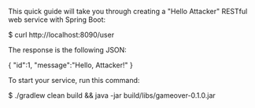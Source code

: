

This quick guide will take you through creating a "Hello Attacker" RESTful web service with Spring Boot:

$ curl http://localhost:8090/user

The response is the following JSON:

{
 "id":1,
 "message":"Hello, Attacker!"
}


To start your service, run this command:

$ ./gradlew clean build && java -jar build/libs/gameover-0.1.0.jar




